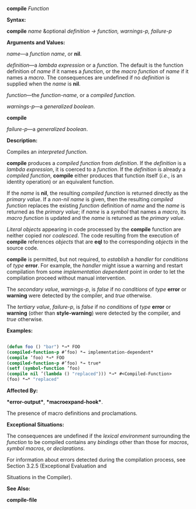 **compile** *Function* 



**Syntax:** 



**compile** *name* &amp;optional *definition → function, warnings-p, failure-p* 



**Arguments and Values:** 



*name*—a *function name*, or **nil**. 



*definition*—a *lambda expression* or a *function*. The default is the function definition of *name* if it names a *function*, or the *macro function* of *name* if it names a *macro*. The consequences are undefined if no *definition* is supplied when the *name* is **nil**. 



*function*—the *function-name*, or a *compiled function*. 



*warnings-p*—a *generalized boolean*.  







**compile** 



*failure-p*—a *generalized boolean*. 



**Description:** 



Compiles an *interpreted function*. 



**compile** produces a *compiled function* from *definition*. If the *definition* is a *lambda expression*, it is coerced to a *function*. If the *definition* is already a *compiled function*, **compile** either produces that function itself (*i.e.*, is an identity operation) or an equivalent function. 



If the *name* is **nil**, the resulting *compiled function* is returned directly as the *primary value*. If a *non-nil name* is given, then the resulting *compiled function* replaces the existing *function* definition of *name* and the *name* is returned as the *primary value*; if *name* is a *symbol* that names a *macro*, its *macro function* is updated and the *name* is returned as the *primary value*. 



*Literal objects* appearing in code processed by the **compile** function are neither copied nor *coalesced*. The code resulting from the execution of **compile** references *objects* that are **eql** to the corresponding *objects* in the source code. 



**compile** is permitted, but not required, to *establish* a *handler* for *conditions* of *type* **error**. For example, the *handler* might issue a warning and restart compilation from some *implementation dependent* point in order to let the compilation proceed without manual intervention. 



The *secondary value*, *warnings-p*, is *false* if no *conditions* of *type* **error** or **warning** were detected by the compiler, and *true* otherwise. 



The *tertiary value*, *failure-p*, is *false* if no *conditions* of *type* **error** or **warning** (other than **style-warning**) were detected by the compiler, and *true* otherwise. 



**Examples:**
```lisp
 
(defun foo () "bar") *→* FOO 
(compiled-function-p #’foo) *→ implementation-dependent* 
(compile ’foo) *→* FOO 
(compiled-function-p #’foo) *→ true* 
(setf (symbol-function ’foo) 
(compile nil ’(lambda () "replaced"))) *→* #<Compiled-Function> 
(foo) *→* "replaced" 

```
**Affected By:** 



**\*error-output\***, **\*macroexpand-hook\***. 



The presence of macro definitions and proclamations. 



**Exceptional Situations:** 



The consequences are undefined if the *lexical environment* surrounding the *function* to be compiled contains any *bindings* other than those for *macros*, *symbol macros*, or *declarations*. 



For information about errors detected during the compilation process, see Section 3.2.5 (Exceptional Evaluation and 











Situations in the Compiler). 



**See Also:** 



**compile-file** 



